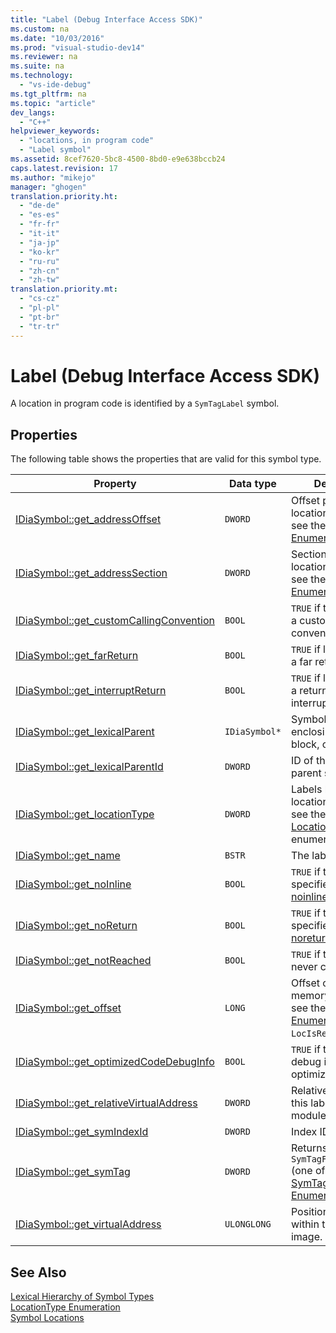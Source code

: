 ```yaml
---
title: "Label (Debug Interface Access SDK)"
ms.custom: na
ms.date: "10/03/2016"
ms.prod: "visual-studio-dev14"
ms.reviewer: na
ms.suite: na
ms.technology: 
  - "vs-ide-debug"
ms.tgt_pltfrm: na
ms.topic: "article"
dev_langs: 
  - "C++"
helpviewer_keywords: 
  - "locations, in program code"
  - "Label symbol"
ms.assetid: 8cef7620-5bc8-4500-8bd0-e9e638bccb24
caps.latest.revision: 17
ms.author: "mikejo"
manager: "ghogen"
translation.priority.ht: 
  - "de-de"
  - "es-es"
  - "fr-fr"
  - "it-it"
  - "ja-jp"
  - "ko-kr"
  - "ru-ru"
  - "zh-cn"
  - "zh-tw"
translation.priority.mt: 
  - "cs-cz"
  - "pl-pl"
  - "pt-br"
  - "tr-tr"
---
```

# Label (Debug Interface Access SDK)
A location in program code is identified by a `SymTagLabel` symbol.  
  
## Properties  
 The following table shows the properties that are valid for this symbol type.  
  
|Property|Data type|Description|  
|--------------|---------------|-----------------|  
|[IDiaSymbol::get_addressOffset](../VS_debugger/idiasymbol--get_addressoffset.md)|`DWORD`|Offset part of location; for details, see the [LocationType Enumeration](../VS_debugger/locationtype.md).|  
|[IDiaSymbol::get_addressSection](../VS_debugger/idiasymbol--get_addresssection.md)|`DWORD`|Section part of location; for details, see the [LocationType Enumeration](../VS_debugger/locationtype.md).|  
|[IDiaSymbol::get_customCallingConvention](../VS_debugger/idiasymbol--get_customcallingconvention.md)|`BOOL`|`TRUE` if the label uses a custom calling convention.|  
|[IDiaSymbol::get_farReturn](../VS_debugger/idiasymbol--get_farreturn.md)|`BOOL`|`TRUE` if label performs a far return.|  
|[IDiaSymbol::get_interruptReturn](../VS_debugger/idiasymbol--get_interruptreturn.md)|`BOOL`|`TRUE` if label contains a return from interrupt.|  
|[IDiaSymbol::get_lexicalParent](../VS_debugger/idiasymbol--get_lexicalparent.md)|`IDiaSymbol*`|Symbol for the enclosing compiland, block, or function.|  
|[IDiaSymbol::get_lexicalParentId](../VS_debugger/idiasymbol--get_lexicalparentid.md)|`DWORD`|ID of the lexical parent symbol.|  
|[IDiaSymbol::get_locationType](../VS_debugger/idiasymbol--get_locationtype.md)|`DWORD`|Labels have static locations; for details, see the [Symbol Locations](../VS_debugger/symbol-locations.md) enumeration.|  
|[IDiaSymbol::get_name](../VS_debugger/idiasymbol--get_name.md)|`BSTR`|The label's name.|  
|[IDiaSymbol::get_noInline](../VS_debugger/idiasymbol--get_noinline.md)|`BOOL`|`TRUE` if the label was specified with the [noinline](../Topic/noinline.md) attribute.|  
|[IDiaSymbol::get_noReturn](../VS_debugger/idiasymbol--get_noreturn.md)|`BOOL`|`TRUE` if the label was specified with the [noreturn](../Topic/noreturn.md) attribute.|  
|[IDiaSymbol::get_notReached](../VS_debugger/idiasymbol--get_notreached.md)|`BOOL`|`TRUE` if the label is never called.|  
|[IDiaSymbol::get_offset](../VS_debugger/idiasymbol--get_offset.md)|`LONG`|Offset of symbol in memory; for details, see the [LocationType Enumeration](../VS_debugger/locationtype.md), `LocIsRegRel`.|  
|[IDiaSymbol::get_optimizedCodeDebugInfo](../VS_debugger/idiasymbol--get_optimizedcodedebuginfo.md)|`BOOL`|`TRUE` if the code has debug information for optimized code.|  
|[IDiaSymbol::get_relativeVirtualAddress](../VS_debugger/idiasymbol--get_relativevirtualaddress.md)|`DWORD`|Relative position of this label within its module.|  
|[IDiaSymbol::get_symIndexId](../VS_debugger/idiasymbol--get_symindexid.md)|`DWORD`|Index ID of symbol.|  
|[IDiaSymbol::get_symTag](../VS_debugger/idiasymbol--get_symtag.md)|`DWORD`|Returns `SymTagFuncDebugLabel` (one of the [SymTagEnum Enumeration](../VS_debugger/symtagenum.md) values).|  
|[IDiaSymbol::get_virtualAddress](../VS_debugger/idiasymbol--get_virtualaddress.md)|`ULONGLONG`|Position of this label within the executable image.|  
  
## See Also  
 [Lexical Hierarchy of Symbol Types](../VS_debugger/lexical-hierarchy-of-symbol-types.md)   
 [LocationType Enumeration](../VS_debugger/locationtype.md)   
 [Symbol Locations](../VS_debugger/symbol-locations.md)